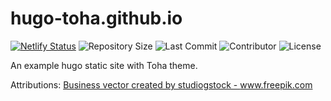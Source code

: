 # hugo-toha.github.io

[![Netlify Status](https://api.netlify.com/api/v1/badges/0436f0e6-da35-430d-bec1-2eaa9473dbca/deploy-status)](https://app.netlify.com/sites/toha/deploys) ![Repository Size](https://img.shields.io/github/repo-size/hugo-toha/hugo-toha.github.io) ![Last Commit](https://img.shields.io/github/last-commit/hugo-toha/hugo-toha.github.io) ![Contributor](https://img.shields.io/github/contributors/hugo-toha/hugo-toha.github.io) ![License](https://img.shields.io/github/license/hugo-toha/hugo-toha.github.io)

An example hugo static site with Toha theme.

Attributions:
<a href='https://www.freepik.com/vectors/business'>Business vector created by studiogstock - www.freepik.com</a>